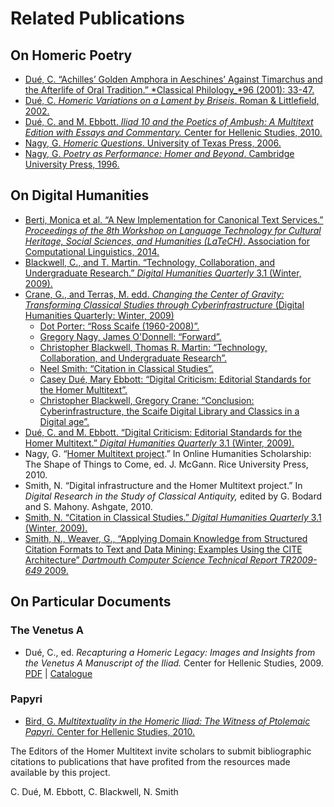 # Related Publications #

## On Homeric Poetry ##

- [Dué, C. “Achilles’ Golden Amphora in Aeschines’ Against Timarchus and the Afterlife of Oral Tradition.” *Classical Philology_*96 (2001): 33-47.](http://www.stoa.org/hopper/text.jsp?doc=Stoa:text:2003.01.0005)
- [Dué, C. *Homeric Variations on a Lament by Briseis*. Roman & Littlefield, 2002.](http://chs.harvard.edu/wa/pageR?tn=ArticleWrapper&bdc=12&mn=1720)
- [Dué, C. and M. Ebbott. _Iliad 10 and the Poetics of Ambush: A Multitext Edition with Essays and Commentary._ Center for Hellenic Studies, 2010.](http://chs.harvard.edu/wa/pageR?tn=ArticleWrapper&bdc=12&mn=4172)
- [Nagy, G. *Homeric Questions*. University of Texas Press, 2006.](http://chs.harvard.edu/wa/pageR?tn=ArticleWrapper&bdc=12&mn=4028)
- [Nagy, G. *Poetry as Performance: Homer and Beyond*. Cambridge University  Press, 1996.](http://chs.harvard.edu/wa/pageR?tn=ArticleWrapper&bdc=12&mn=2064)



## On Digital Humanities ##

- [Berti, Monica et al. “A New Implementation for Canonical Text Services.” _Proceedings of the 8th Workshop on Language Technology for Cultural Heritage, Social Sciences, and Humanities (LaTeCH)_. Association for Computational Linguistics, 2014.](https://www.academia.edu/7553453/A_New_Implementation_for_Canonical_Text_Services)
- [Blackwell, C., and T. Martin. “Technology, Collaboration, and Undergraduate Research.” _Digital Humanities Quarterly_ 3.1 (Winter, 2009).](http://www.digitalhumanities.org/dhq/vol/3/1/000024/000024.html)
- [Crane, G., and Terras, M. edd. _Changing the Center of Gravity: Transforming Classical Studies through Cyberinfrastructure_ (Digital Humanities Quarterly: Winter, 2009)](http://digitalhumanities.org/dhq/vol/3/1/index.html)
    - [Dot Porter: “Ross Scaife (1960-2008)”.](http://digitalhumanities.org/dhq/vol/3/1/000022/000022.html)
    - [Gregory Nagy, James O'Donnell: “Forward”.](http://digitalhumanities.org/dhq/vol/3/1/000036/000036.html)
    - [Christopher Blackwell, Thomas R. Martin: “Technology, Collaboration, and Undergraduate Research”.](http://digitalhumanities.org/dhq/vol/3/1/000024/000024.html)
    - [Neel Smith: “Citation in Classical Studies”.](http://digitalhumanities.org/dhq/vol/3/1/000028/000028.html)
    - [Casey Dué, Mary Ebbott: “Digital Criticism: Editorial Standards for the Homer Multitext”.](http://digitalhumanities.org/dhq/vol/3/1/000029/000029.html)
    - [Christopher Blackwell, Gregory Crane: “Conclusion: Cyberinfrastructure, the Scaife Digital Library and Classics in a Digital age”.](http://digitalhumanities.org/dhq/vol/3/1/000035/000035.html)
- [Dué, C. and M. Ebbott. “Digital Criticism: Editorial Standards for the Homer Multitext.” _Digital Humanities Quarterly_ 3.1 (Winter, 2009).](http://www.digitalhumanities.org/dhq/vol/003/1/000029/000029.html)
- Nagy, G. “[Homer Multitext project](http://chs.harvard.edu/cgi-bin/WebObjects/workbench.woa/wa/pageR?tn=ArticleWrapper&bdc=12&mn=4087).” In Online Humanities Scholarship: The Shape of Things to Come, ed. J. McGann. Rice University Press, 2010.
- Smith, N. “Digital infrastructure and the Homer Multitext project.” In _Digital Research in the Study of Classical Antiquity,_ edited by G. Bodard and S. Mahony. Ashgate, 2010.
- [Smith, N. “Citation in Classical Studies.” _Digital Humanities Quarterly_ 3.1 (Winter, 2009).](http://www.digitalhumanities.org/dhq/vol/3/1/000028/000028.html)
- [Smith, N., Weaver, G., “Applying Domain Knowledge from Structured Citation Formats to Text and Data Mining: Examples Using the CITE Architecture” _Dartmouth Computer Science Technical Report TR2009-649_ 2009.](http://katahdin.cs.dartmouth.edu/reports/TR2009-649.pdf)


## On Particular Documents ##

### The Venetus A ###

- Dué, C., ed. _Recapturing a Homeric Legacy: Images and Insights from the Venetus A Manuscript of the Iliad._ Center for Hellenic Studies, 2009. [PDF](http://www.homermultitext.org/Pubs/Due_Recapturing_a_Homeric_Legacy.pdf) | [Catalogue](http://www.hup.harvard.edu/catalog.php?recid=29425)

### Papyri ###

- [Bird, G. _Multitextuality in the Homeric Iliad: The Witness of Ptolemaic Papyri._ Center for Hellenic Studies, 2010.](http://chs.harvard.edu/wa/pageR?tn=ArticleWrapper&bdc=12&mn=4855)




The Editors of the Homer Multitext invite scholars to submit bibliographic citations to publications that have profited from the resources made available by this project.


C. Dué, M. Ebbott, C. Blackwell, N. Smith
  
